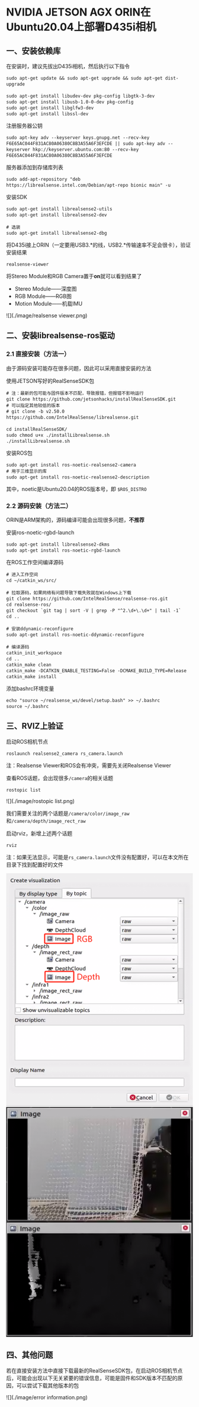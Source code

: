 # NVIDIA JETSON AGX ORIN在Ubuntu20.04上部署D435i相机



## 一、安装依赖库



在安装时，建议先拔出D435i相机，然后执行以下指令
```shell
sudo apt-get update && sudo apt-get upgrade && sudo apt-get dist-upgrade

sudo apt-get install libudev-dev pkg-config libgtk-3-dev
sudo apt-get install libusb-1.0-0-dev pkg-config
sudo apt-get install libglfw3-dev
sudo apt-get install libssl-dev
```



注册服务器公钥

```shell
sudo apt-key adv --keyserver keys.gnupg.net --recv-key F6E65AC044F831AC80A06380C8B3A55A6F3EFCDE || sudo apt-key adv --keyserver hkp://keyserver.ubuntu.com:80 --recv-key F6E65AC044F831AC80A06380C8B3A55A6F3EFCDE
```



服务器添加到存储库列表

```shel
sudo add-apt-repository "deb https://librealsense.intel.com/Debian/apt-repo bionic main" -u
```



安装SDK

```shell
sudo apt-get install librealsense2-utils
sudo apt-get install librealsense2-dev

# 选装
sudo apt-get install librealsense2-dbg
```



将D435i接上ORIN（一定要用USB3.\*的线，USB2.\*传输速率不足会很卡），验证安装结果

```shell
realsense-viewer
```



将Stereo Module和RGB Camera置于**on**就可以看到结果了

- Stereo Module——深度图
- RGB Module——RGB图
- Motion Module——机载IMU

![](./image/realsense viewer.png)



## 二、安装librealsense-ros驱动



### 2.1 直接安装（方法一）



由于源码安装可能存在很多问题，因此可以采用直接安装的方法

使用JETSON写好的RealSenseSDK包

```shell
# 注：最新的包可能与固件版本不匹配，导致报错，但报错不影响运行
git clone https://github.com/jetsonhacks/installRealSenseSDK.git
# 可以指定其他较低的版本
# git clone -b v2.50.0 https://github.com/IntelRealSense/librealsense.git

cd installRealSenseSDK/
sudo chmod u+x ./installLibrealsense.sh
./installLibrealsense.sh
```



安装ROS包

```shell
sudo apt-get install ros-noetic-realsense2-camera
# 用于三维显示的库
sudo apt-get install ros-noetic-realsense2-description
```

其中，noetic是Ubuntu20.04的ROS版本号，即 `$ROS_DISTRO`



### 2.2 源码安装（方法二）



ORIN是ARM架构的，源码编译可能会出现很多问题，**不推荐**

安装ros-noetic-rgbd-launch

```shell
sudo apt-get install librealsense2-dkms
sudo apt-get install ros-noetic-rgbd-launch
```



在ROS工作空间编译源码

```shell
# 进入工作空间
cd ~/catkin_ws/src/

# 拉取源码，如果网络有问题导致下载失败就在Windows上下载
git clone https://github.com/IntelRealSense/realsense-ros.git
cd realsense-ros/
git checkout `git tag | sort -V | grep -P "^2.\d+\.\d+" | tail -1`
cd ..

# 安装ddynamic-reconfigure
sudo apt-get install ros-noetic-ddynamic-reconfigure

# 编译源码
catkin_init_workspace
cd ..
catkin_make clean
catkin_make -DCATKIN_ENABLE_TESTING=False -DCMAKE_BUILD_TYPE=Release
catkin_make install
```



添加bashrc环境变量

```shell
echo "source ~/realsense_ws/devel/setup.bash" >> ~/.bashrc
source ~/.bashrc
```



## 三、RVIZ上验证



启动ROS相机节点

```text
roslaunch realsense2_camera rs_camera.launch
```

注：Realsense Viewer和ROS会有冲突，需要先关闭Realsense Viewer



查看ROS话题，会出现很多`/camera`的相关话题

```shell
rostopic list
```

![](./image/rostopic list.png)



我们需要关注的两个话题是`/camera/color/image_raw`和`/camera/depth/image_rect_raw`



启动rviz，新增上述两个话题

```shell
rviz
```

注：如果无法显示，可能是`rs_camera.launch`文件没有配置好，可以在本文所在目录下找到配置好的文件

<img src="./image/rviz topic.png" style="zoom:125%;" />

<img src="./image/rviz view.png" style="zoom:150%;" />



## 四、其他问题



若在直接安装方法中直接下载最新的RealSenseSDK包，在启动ROS相机节点后，可能会出现以下无关紧要的错误信息，可能是固件和SDK版本不匹配的原因，可以尝试下载其他版本的包

![](./image/error information.png)
